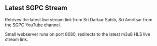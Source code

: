 Latest SGPC Stream
---

Retrives the latest live stream link from Sri Darbar Sahib, Sri Amritsar from the SGPC YouTube channel.

Small webserver runs on port 8080, redirects to the latest m3u8 HLS live stream link.
